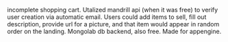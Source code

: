 incomplete shopping cart.  Utalized mandrill api (when it was free) to verify user creation via automatic email.  Users could add items to sell, fill out description, provide url for a picture, and that item would appear in random order on the landing.  Mongolab db backend, also free.  Made for appengine.
